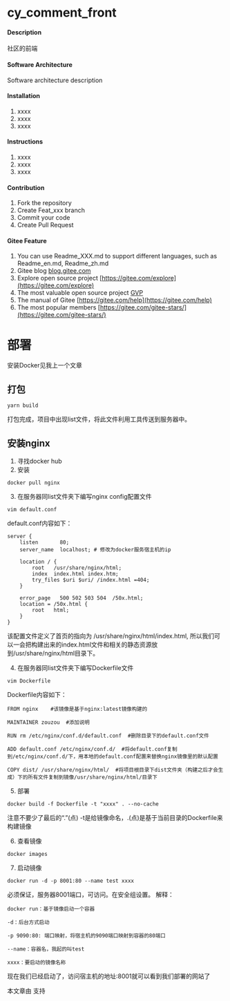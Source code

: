 # cy_comment_front

#### Description
社区的前端

#### Software Architecture
Software architecture description

#### Installation

1.  xxxx
2.  xxxx
3.  xxxx

#### Instructions

1.  xxxx
2.  xxxx
3.  xxxx

#### Contribution

1.  Fork the repository
2.  Create Feat_xxx branch
3.  Commit your code
4.  Create Pull Request


#### Gitee Feature

1.  You can use Readme\_XXX.md to support different languages, such as Readme\_en.md, Readme\_zh.md
2.  Gitee blog [blog.gitee.com](https://blog.gitee.com)
3.  Explore open source project [https://gitee.com/explore](https://gitee.com/explore)
4.  The most valuable open source project [GVP](https://gitee.com/gvp)
5.  The manual of Gitee [https://gitee.com/help](https://gitee.com/help)
6.  The most popular members  [https://gitee.com/gitee-stars/](https://gitee.com/gitee-stars/)


# 部署
安装Docker见我上一个文章

## 打包
```shell
yarn build
```
打包完成，项目中出现list文件，将此文件利用工具传送到服务器中。
## 安装nginx
1. 寻找docker hub
2. 安装
```shell
docker pull nginx
```
3. 在服务器同list文件夹下编写nginx config配置文件
```shell
vim default.conf
```
default.conf内容如下：
```shell
server {
    listen       80;
    server_name  localhost; # 修改为docker服务宿主机的ip
 
    location / {
        root   /usr/share/nginx/html;
        index  index.html index.htm;
        try_files $uri $uri/ /index.html =404;
    }
 
    error_page   500 502 503 504  /50x.html;
    location = /50x.html {
        root   html;
    }
}
```
该配置文件定义了首页的指向为 /usr/share/nginx/html/index.html, 所以我们可以一会把构建出来的index.html文件和相关的静态资源放到/usr/share/nginx/html目录下。

4. 在服务器同list文件夹下编写Dockerfile文件
```shell
vim Dockerfile
```
Dockerfile内容如下：
```shell
FROM nginx    #该镜像是基于nginx:latest镜像构建的
 
MAINTAINER zouzou  #添加说明
 
RUN rm /etc/nginx/conf.d/default.conf  #删除目录下的default.conf文件
 
ADD default.conf /etc/nginx/conf.d/  #将default.conf复制到/etc/nginx/conf.d/下，用本地的default.conf配置来替换nginx镜像里的默认配置
 
COPY dist/ /usr/share/nginx/html/  #将项目根目录下dist文件夹（构建之后才会生成）下的所有文件复制到镜像/usr/share/nginx/html/目录下
```
5. 部署
```shell
docker build -f Dockerfile -t "xxxx" . --no-cache
```
注意不要少了最后的“.”(点)   -t是给镜像命名，.(点)是基于当前目录的Dockerfile来构建镜像

6. 查看镜像
```shell
docker images
```
7. 启动镜像
```shell
docker run -d -p 8001:80 --name test xxxx
```
必须保证，服务器8001端口，可访问。在安全组设置。
解释：
```shell
docker run：基于镜像启动一个容器
 
-d：后台方式启动
 
-p 9090:80: 端口映射，将宿主机的9090端口映射到容器的80端口
 
--name：容器名，我起的叫test
 
xxxx：要启动的镜像名称
```
现在我们已经启动了，访问宿主机的地址:8001就可以看到我们部署的网站了

本文章由 支持